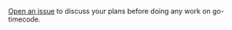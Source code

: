 [Open an issue](https://github.com/trimmer-io/go-timecode/issues/new) to discuss your
plans before doing any work on go-timecode.